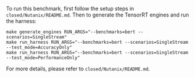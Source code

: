 To run this benchmark, first follow the setup steps in `closed/Nutanix/README.md`. Then to generate the TensorRT engines and run the harness:

```
make generate_engines RUN_ARGS="--benchmarks=bert --scenarios=SingleStream"
make run_harness RUN_ARGS="--benchmarks=bert --scenarios=SingleStream --test_mode=AccuracyOnly"
make run_harness RUN_ARGS="--benchmarks=bert --scenarios=SingleStream --test_mode=PerformanceOnly"
```

For more details, please refer to `closed/Nutanix/README.md`.